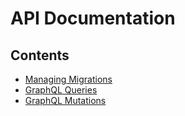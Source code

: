 # API Documentation

## Contents
- [Managing Migrations](/docs/migrations.md)
- [GraphQL Queries](/docs/queries.md)
- [GraphQL Mutations](/docs/mutations.md)